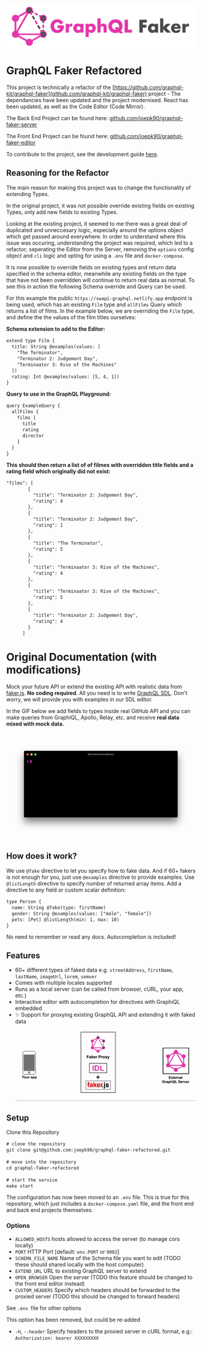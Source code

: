 ![GraphQL Faker logo](./docs/faker-logo-text.png)

# GraphQL Faker Refactored

This project is technically a refactor of the [https://github.com/graphql-kit/graphql-faker](github.com/graphql-kit/graphql-faker) project - The dependancies have been updated and the project modernised. React has been updated, as well as the Code Editor (Code Mirror).

The Back End Project can be found here:
[github.com/joepk90/graphql-faker-server](https://github.com/joepk90/graphql-faker-server) 

The Front End Project can be found here:
[github.com/joepk90/graphql-faker-editor](https://github.com/joepk90/graphql-faker-editor)

To contribute to the project, see the development guide [here](https://github.com/joepk90/graphql-faker-refactored/blob/main/development.md).


## Reasoning for the Refactor
The main reason for making this project was to change the functionality of extending Types.

In the original project, it was not possible override existing fields on existing Types, only add new fields to existing Types.

Looking at the existing project, it seemed to me there was a great deal of duplicated and unneccesary logic, especially around the options object which get passed around everywhere. In order to understand where this issue was occuring, understanding the project was required, which led to a refactor; seperating the Editor from the Server, removing the `options` config object and `cli` logic and opting for using a `.env` file and `docker-compose`.

It is now possible to override fields on existing types and return data specified in the schema editor, meanwhile any existing fields on the type that have not been overridden will continue to return real data as normal. To see this in action the following Schema override and Query can be used.

For this example the public `https://swapi-graphql.netlify.app` endpoint is being used, which has an existing `Film` type and `allFilms` Query which returns a list of films. In the example below, we are overriding the `Film` type, and define the the values of the film titles ourselves:

<b>Schema extension to add to the Editor:</b>
```
extend type Film {
  title: String @examples(values: [
    "The Terminator",
    "Terminator 2: Judgement Day",
    "Terminaator 3: Rise of the Machines"
  ])
  rating: Int @examples(values: [5, 4, 1])
}
```

<b>Query to use in the GraphQL Playground:</b>
```
query ExampleQuery {
  allFilms {
    films {
      title
      rating
      director
    }
  }
}
```

<b>This should then return a list of of filmes with overridden title fields and a rating field which originally did not exist:</b>
```
"films": [
        {
          "title": "Terminator 2: Judgement Day",
          "rating": 4
        },
        {
          "title": "Terminator 2: Judgement Day",
          "rating": 1
        },
        {
          "title": "The Terminator",
          "rating": 5
        },
        {
          "title": "Terminaator 3: Rise of the Machines",
          "rating": 4
        },
        {
          "title": "Terminaator 3: Rise of the Machines",
          "rating": 5
        },
        {
          "title": "Terminator 2: Judgement Day",
          "rating": 4
        }
      ]
```

# Original Documentation (with modifications)

Mock your future API or extend the existing API with realistic data from [faker.js](https://fakerjs.dev/). **No coding required**.
All you need is to write [GraphQL SDL](https://alligator.io/graphql/graphql-sdl/). Don't worry, we will provide you with examples in our SDL editor.

In the GIF below we add fields to types inside real GitHub API and you can make queries from GraphiQL, Apollo, Relay, etc. and receive **real data mixed with mock data.**
![demo-gif](./docs/demo.gif)

## How does it work?

We use `@fake` directive to let you specify how to fake data. And if 60+ fakers is not enough for you, just use `@examples` directive to provide examples. Use `@listLength` directive to specify number of returned array items. Add a directive to any field or custom scalar definition:

    type Person {
      name: String @fake(type: firstName)
      gender: String @examples(values: ["male", "female"])
      pets: [Pet] @listLength(min: 1, max: 10)
    }

No need to remember or read any docs. Autocompletion is included!

## Features

- 60+ different types of faked data e.g. `streetAddress`, `firstName`, `lastName`, `imageUrl`, `lorem`, `semver`
- Comes with multiple locales supported
- Runs as a local server (can be called from browser, cURL, your app, etc.)
- Interactive editor with autocompletion for directives with GraphiQL embedded
- ✨ Support for proxying existing GraphQL API and extending it with faked data
  ![Extend mode diagram](./docs/extend-mode.gif)

## Setup

Clone this Repository
```
# clone the repository
git clone git@github.com:joepk90/graphql-faker-refactored.git

# move into the repository
cd graphql-faker-refactored

# start the service
make start

```

The configuration has now been moved to an `.env` file. This is true for this repository, which just includes a `docker-compose.yaml` file, and the front end and back end projects themselves.


### Options

- `ALLOWED_HOSTS` hosts allowed to access the server (to manage cors locally)
- `PORT` HTTP Port [default: `env.PORT` or `9002`]
- `SCHEMA_FILE_NAME` Name of the Schema file you want to edit (TODO these should shared locally with the host computer)
- `EXTEND_URL` URL to existing GraphQL server to extend
- `OPEN_BROWSER` Open the server (TODO this feature should be changed to the front end editor instead)
- `CUSTOM_HEADERS` Specify which headers should be forwarded to the proxied server (TODO this should be changed to forward headers)
 
See `.env `file for other options

This option has been removed, but could be re-added
- `-H`, `--header` Specify headers to the proxied server in cURL format, e.g.: `Authorization: bearer XXXXXXXXX`
